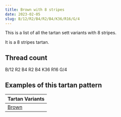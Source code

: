```yaml
---
title: Brown with 8 stripes
date: 2023-02-05
slug: B/12/R2/B4/R2/B4/K36/R16/G/4
---
```

This is a list of all the tartan sett variants with 8 stripes.

It is a 8 stripes tartan.


## Thread count
B/12 R2 B4 R2 B4 K36 R16 G/4

## Examples of this tartan pattern

| Tartan Variants |
|---------------|
| [Brown](/variants/b/12/r2/b4/r2/b4/k36/r16/g/4-b304080-g008000-k000000-rc00000)||
